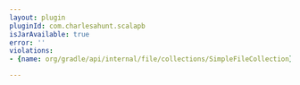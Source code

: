 ```yaml
---
layout: plugin
pluginId: com.charlesahunt.scalapb
isJarAvailable: true
error: ''
violations:
- {name: org/gradle/api/internal/file/collections/SimpleFileCollection}

---
```

